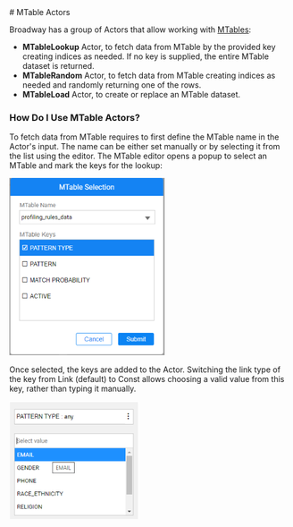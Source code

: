 <web>
# MTable Actors

Broadway has a group of Actors that allow working with [MTables](/articles/09_translations/06_mtables_overview.md):

* **MTableLookup** Actor, to fetch data from MTable by the provided key creating indices as needed. If no key is supplied, the entire MTable dataset is returned.
* **MTableRandom** Actor, to fetch data from MTable creating indices as needed and randomly returning one of the rows.
* **MTableLoad** Actor, to create or replace an MTable dataset.

### How Do I Use MTable Actors?

To fetch data from MTable requires to first define the MTable name in the Actor's input. The name can be either set manually or by selecting it from the list using the editor. The MTable editor opens a popup to select an MTable and mark the keys for the lookup:

<img src="../images/99_actors_09_1.png" style="zoom:80%;" />

Once selected, the keys are added to the Actor. Switching the link type of the key from Link (default) to Const allows choosing a valid value from this key, rather than typing it manually. 

<img src="../images/99_actors_09_2.png" style="zoom:80%;" />



</web>
